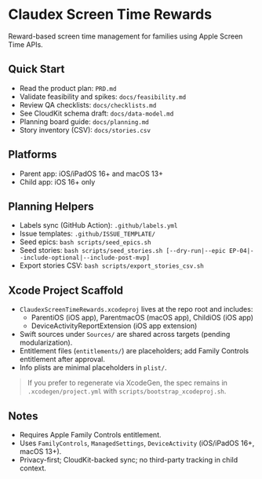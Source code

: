 # Claudex Screen Time Rewards

Reward-based screen time management for families using Apple Screen Time APIs.

## Quick Start

- Read the product plan: `PRD.md`
- Validate feasibility and spikes: `docs/feasibility.md`
- Review QA checklists: `docs/checklists.md`
- See CloudKit schema draft: `docs/data-model.md`
- Planning board guide: `docs/planning.md`
- Story inventory (CSV): `docs/stories.csv`

## Platforms

- Parent app: iOS/iPadOS 16+ and macOS 13+
- Child app: iOS 16+ only

## Planning Helpers

- Labels sync (GitHub Action): `.github/labels.yml`
- Issue templates: `.github/ISSUE_TEMPLATE/`
- Seed epics: `bash scripts/seed_epics.sh`
- Seed stories: `bash scripts/seed_stories.sh [--dry-run|--epic EP-04|--include-optional|--include-post-mvp]`
- Export stories CSV: `bash scripts/export_stories_csv.sh`

## Xcode Project Scaffold

- `ClaudexScreenTimeRewards.xcodeproj` lives at the repo root and includes:
  - ParentiOS (iOS app), ParentmacOS (macOS app), ChildiOS (iOS app)
  - DeviceActivityReportExtension (iOS app extension)
- Swift sources under `Sources/` are shared across targets (pending modularization).
- Entitlement files (`entitlements/`) are placeholders; add Family Controls entitlement after approval.
- Info plists are minimal placeholders in `plist/`.

> If you prefer to regenerate via XcodeGen, the spec remains in `.xcodegen/project.yml` with `scripts/bootstrap_xcodeproj.sh`.

## Notes

- Requires Apple Family Controls entitlement.
- Uses `FamilyControls`, `ManagedSettings`, `DeviceActivity` (iOS/iPadOS 16+, macOS 13+).
- Privacy-first; CloudKit-backed sync; no third-party tracking in child context.
